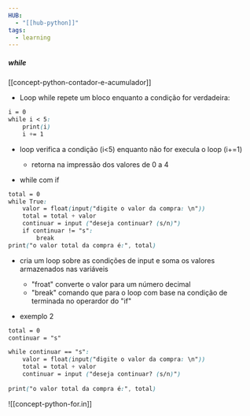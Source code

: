 ```yaml
---
HUB:
  - "[[hub-python]]"
tags:
  - learning
---
```


##### while 

[[concept-python-contador-e-acumulador]]

- Loop while repete um bloco enquanto a condição for verdadeira:
```css
i = 0
while i < 5:
	print(i)
	i += 1
```
- loop verifica a condição (i<5) enquanto não for execula o loop (i+=1) 
	- retorna na impressão dos valores de 0 a 4

- while com if 
``` css
total = 0
while True:
	valor = float(input("digite o valor da compra: \n"))
	total = total + valor
	continuar = input ("deseja continuar? (s/n)")
	if continuar != "s":
		break
print("o valor total da compra é:", total)
```
- cria um loop sobre as condições de input e soma os valores armazenados nas variáveis
	- "froat" converte o valor para um número decimal
	- "break" comando que para o loop com base na condição de terminada no operardor do "if"

- exemplo  2
``` css
total = 0
continuar = "s"

while continuar == "s":
	valor = float(input("digite o valor da compra: \n"))
	total = total + valor
	continuar = input ("deseja continuar? (s/n)")
	
print("o valor total da compra é:", total)
```


![[concept-python-for.in]]